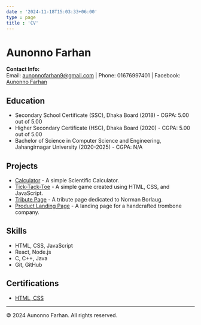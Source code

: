 ```yaml
---
date : '2024-11-18T15:03:33+06:00'
type : page
title : 'CV'
---
```

# Aunonno Farhan

**Contact Info:**  
Email: aunonnofarhan9@gmail.com | Phone: 01676997401 | Facebook: [Aunonno Farhan](https://www.facebook.com/aunonnofarhan.nishorgo)

## Education
- Secondary School Certificate (SSC), Dhaka Board (2018) - CGPA: 5.00 out of 5.00
- Higher Secondary Certificate (HSC), Dhaka Board (2020) - CGPA: 5.00 out of 5.00
- Bachelor of Science in Computer Science and Engineering, Jahangirnagar University (2020-2025) - CGPA: N/A

## Projects
- [Calculator](https://aunonno403.github.io/calculator/) - A simple Scientific Calculator.
- [Tick-Tack-Toe](https://aunonno403.github.io/Tick-Tack-Toe/) - A simple game created using HTML, CSS, and JavaScript.
- [Tribute Page](https://aunonno403.github.io/Tribute-Page/) - A tribute page dedicated to Norman Borlaug.
- [Product Landing Page](https://aunonno403.github.io/Product-Landing-Page/) - A landing page for a handcrafted trombone company.

## Skills
- HTML, CSS, JavaScript
- React, Node.js
- C, C++, Java
- Git, GitHub

## Certifications
- [HTML, CSS](https://www.freecodecamp.org/certification/A_farhan/responsive-web-design)

---

&copy; 2024 Aunonno Farhan. All rights reserved.
